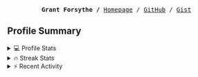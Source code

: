 <p><pre align="center"><strong>Grant Forsythe /</strong> <a href="https://www.grantwforsythe.com/">Homepage</a> / <a href="https://github.com/grantwforsythe">GitHub</a> / <a href="https://gist.github.com/grantwforsythe">Gist</a></pre></p>
 
<h2 align="left">Profile Summary</h2>
<details>
    <summary>💻 Profile Stats</summary>
    <div align="center">
        <img alt="GitHub stats" src="https://github-readme-stats.vercel.app/api?username=grantwforsythe&count_private=true&show_icons=true&hide=stars&border_radius=7&include_all_commits=true&hide_rank=true&custom_title=Grant%27s%20GitHub%20Stats">
        <img alt="Top languages" src="https://github-readme-stats.vercel.app/api/top-langs/?username=grantwforsythe&hide=jupyter+notebook,vim+script&layout=compact&langs_count=6">
    </div>
    <p style="font-size: 11px;" align="center">
        <strong>Note:</strong> Top languages is only a metric of the languages my public code consists of and doesn't reflect experience or skill level.
    </p>
</details>

<details>
    <summary>🔥 Streak Stats</summary>
        <div align="center">
            <img alt="Streak stats" src="https://github-readme-streak-stats.herokuapp.com/?user=grantwforsythe">
        </div>
</details>

 <details>
    <summary>⚡ Recent Activity</summary>
    
  <!--START_SECTION:activity-->
1. ❗ Opened issue [#3361](https://github.com/toolkit-for-ynab/toolkit-for-ynab/issues/3361) in [toolkit-for-ynab/toolkit-for-ynab](https://github.com/toolkit-for-ynab/toolkit-for-ynab)
2. ❗ Opened issue [#3346](https://github.com/toolkit-for-ynab/toolkit-for-ynab/issues/3346) in [toolkit-for-ynab/toolkit-for-ynab](https://github.com/toolkit-for-ynab/toolkit-for-ynab)
3. 🗣 Commented on [#933](https://github.com/commitizen/cz-cli/issues/933#issuecomment-1868005431) in [commitizen/cz-cli](https://github.com/commitizen/cz-cli)
4. 🗣 Commented on [#3372](https://github.com/javascript-tutorial/en.javascript.info/pull/3372#issuecomment-1856132469) in [javascript-tutorial/en.javascript.info](https://github.com/javascript-tutorial/en.javascript.info)
5. 💪 Opened PR [#7](https://github.com/prismaui/prismaui/pull/7) in [prismaui/prismaui](https://github.com/prismaui/prismaui)
  <!--END_SECTION:activity-->
    
 </details>
